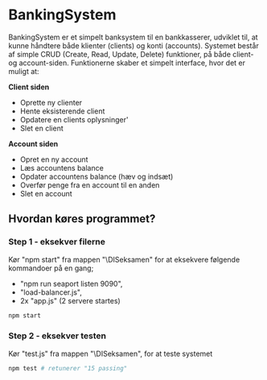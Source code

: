 # BankingSystem
BankingSystem er et simpelt banksystem til en bankkasserer, udviklet til, at kunne håndtere både klienter (clients) og konti (accounts). Systemet består af simple CRUD (Create, Read, Update, Delete) funktioner, på både client- og account-siden. Funktionerne skaber et simpelt interface, hvor det er muligt at:

**Client siden**
* Oprette ny clienter
* Hente eksisterende client
* Opdatere en clients oplysninger'
* Slet en client

**Account siden**
* Opret en ny account
* Læs accountens balance
* Opdater accountens balance (hæv og indsæt)
* Overfør penge fra en account til en anden
* Slet en account

## Hvordan køres programmet?
### Step 1 - eksekver filerne
Kør "npm start" fra mappen "\DISeksamen" for at eksekvere følgende kommandoer på en gang;
* "npm run seaport listen 9090", 
* "load-balancer.js", 
* 2x "app.js" (2 servere startes)

```bash
npm start
```

### Step 2 - eksekver testen
Kør "test.js" fra mappen "\DISeksamen", for at teste systemet

```bash
npm test # retunerer "15 passing"
```
